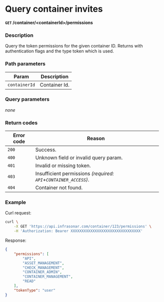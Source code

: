 # Query container invites
**`GET` /container/<containerId\>/permissions**

### Description
Query the token permissions for the given container ID. Returns with authentication flags and the type token which is used.


### Path parameters
Param               | Description
--------------------|-------------
`containerId`       | Container Id.

### Query parameters
_none_

### Return codes
Error code  | Reason
------------|--------
`200`       | Success.
`400`       | Unknown field or invalid query param.
`401`       | Invalid or missing token.
`403`       | Insufficient permissions _(required: `API`+`CONTAINER_ACCESS`)_.
`404`       | Container not found.

### Example
Curl request:
```bash
curl \
    -X GET 'https://api.infrasonar.com/container/123/permissions' \
    -H 'Authorization: Bearer XXXXXXXXXXXXXXXXXXXXXXXXXXXXXXXX'
```

Response:
```json
{
    "permissions": [
        "API",
        "ASSET_MANAGEMENT",
        "CHECK_MANAGEMENT",
        "CONTAINER_ADMIN",
        "CONTAINER_MANAGEMENT",
        "READ"
    ],
    "tokenType": "user"
}
```
